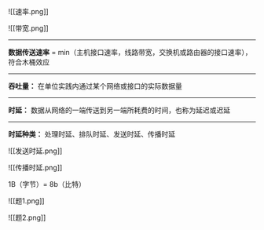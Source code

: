 ![[速率.png]]

![[带宽.png]]

---

**数据传送速率** = min（主机接口速率，线路带宽，交换机或路由器的接口速率），符合木桶效应

---

**吞吐量：** 在单位实践内通过某个网络或接口的实际数据量

---

**时延：** 数据从网络的一端传送到另一端所耗费的时间，也称为延迟或迟延

---

**时延种类：** 处理时延、排队时延、发送时延、传播时延

![[发送时延.png]]

![[传播时延.png]]

1B（字节）= 8b（比特）

![[题1.png]]

![[题2.png]]